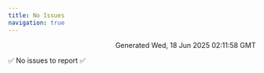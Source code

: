 ```yaml
---
title: No Issues
navigation: true
---
```


<p style="text-align:right;color:#cccs">
Generated Wed, 18 Jun 2025 02:11:58 GMT
</p>
<p>✅ No issues to report ✅</p>



